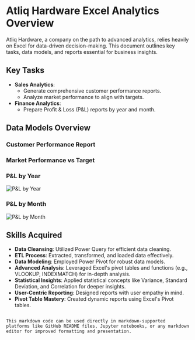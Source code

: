 # Atliq Hardware Excel Analytics Overview

Atliq Hardware, a company on the path to advanced analytics, relies heavily on Excel for data-driven decision-making. This document outlines key tasks, data models, and reports essential for business insights.

## Key Tasks

- **Sales Analytics**:
  - Generate comprehensive customer performance reports.
  - Analyze market performance to align with targets.
- **Finance Analytics**:
  - Prepare Profit & Loss (P&L) reports by year and month.

## Data Models Overview

### Customer Performance Report

### Market Performance vs Target

### P&L by Year

![P&L by Year](link_to_yearly_pl_image)

### P&L by Month

![P&L by Month](link_to_monthly_pl_image)

## Skills Acquired

- **Data Cleansing**: Utilized Power Query for efficient data cleaning.
- **ETL Process**: Extracted, transformed, and loaded data effectively.
- **Data Modeling**: Employed Power Pivot for robust data models.
- **Advanced Analysis**: Leveraged Excel's pivot tables and functions (e.g., VLOOKUP, INDEXMATCH) for in-depth analysis.
- **Statistical Insights**: Applied statistical concepts like Variance, Standard Deviation, and Correlation for deeper insights.
- **User-Centric Reporting**: Designed reports with user empathy in mind.
- **Pivot Table Mastery**: Created dynamic reports using Excel's Pivot tables.
```

This markdown code can be used directly in markdown-supported platforms like GitHub README files, Jupyter notebooks, or any markdown editor for improved formatting and presentation.
